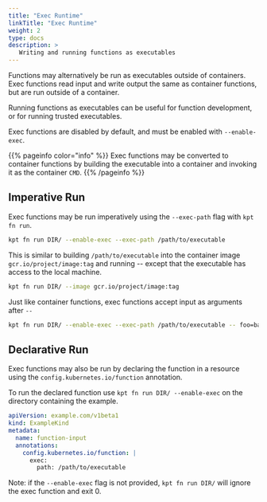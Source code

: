 ```yaml
---
title: "Exec Runtime"
linkTitle: "Exec Runtime"
weight: 2
type: docs
description: >
   Writing and running functions as executables
---
```


Functions may alternatively be run as executables outside of containers.  Exec
functions read input and write output the same as container functions, but are
run outside of a container.

Running functions as executables can be useful for function development, or for
running trusted executables.

Exec functions are disabled by default, and must be enabled with `--enable-exec`.

{{% pageinfo color="info" %}}
Exec functions may be converted to container functions by building the executable
into a container and invoking it as the container `CMD`.
{{% /pageinfo %}}

## Imperative Run

Exec functions may be run imperatively using the `--exec-path` flag with `kpt fn run`.

```sh
kpt fn run DIR/ --enable-exec --exec-path /path/to/executable
```

This is similar to building `/path/to/executable` into the container image
`gcr.io/project/image:tag` and running -- except that the executable has access
to the local machine.

```sh
kpt fn run DIR/ --image gcr.io/project/image:tag
```

Just like container functions, exec functions accept input as arguments after `--`

```sh
kpt fn run DIR/ --enable-exec --exec-path /path/to/executable -- foo=bar
```

## Declarative Run

Exec functions may also be run by declaring the function in a resource using the
`config.kubernetes.io/function` annotation.

To run the declared function use `kpt fn run DIR/ --enable-exec` on the directory containing
the example.

```yaml
apiVersion: example.com/v1beta1
kind: ExampleKind
metadata:
  name: function-input
  annotations:
    config.kubernetes.io/function: |
      exec:
        path: /path/to/executable
```

Note: if the `--enable-exec` flag is not provided, `kpt fn run DIR/` will ignore the exec
function and exit 0.

[kpt-functions-sdk]: https://github.com/GoogleContainerTools/kpt-functions-sdk